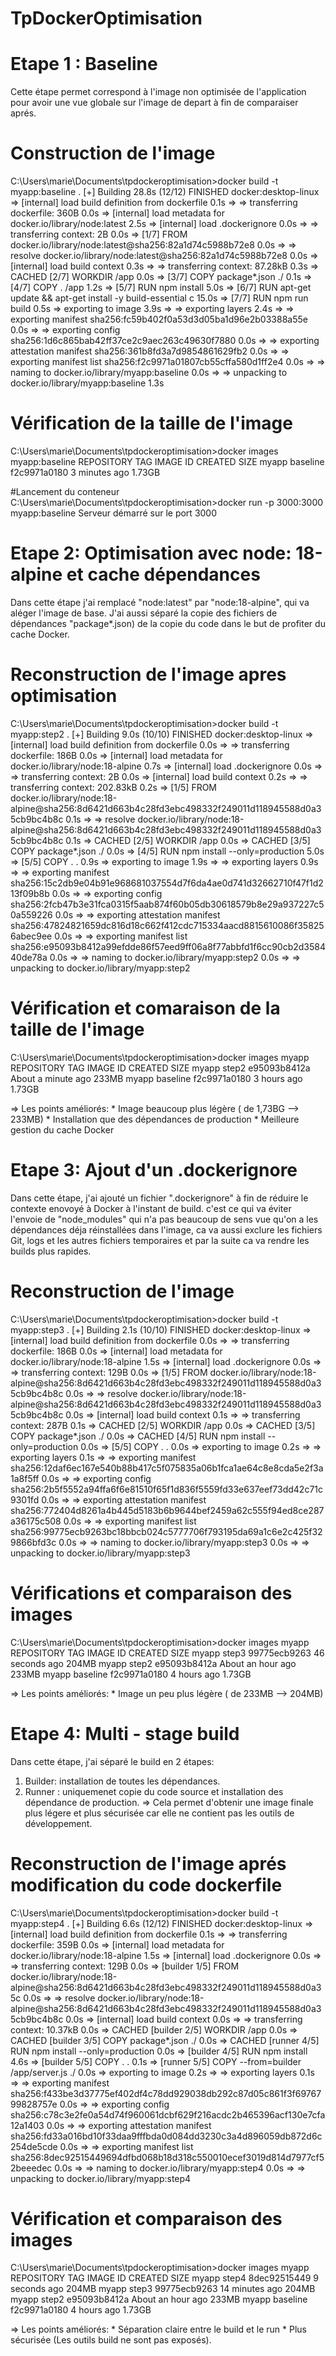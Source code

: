 # TpDockerOptimisation
# Etape 1 : Baseline
Cette étape permet correspond à l'image non optimisée de l'application  pour avoir une vue globale sur l'image de depart à fin de comparaiser aprés. 
# Construction de l'image
C:\Users\marie\Documents\tpdockeroptimisation>docker build -t myapp:baseline .
[+] Building 28.8s (12/12) FINISHED                    docker:desktop-linux
 => [internal] load build definition from dockerfile                   0.1s
 => => transferring dockerfile: 360B                                   0.0s
 => [internal] load metadata for docker.io/library/node:latest         2.5s
 => [internal] load .dockerignore                                      0.0s
 => => transferring context: 2B                                        0.0s
 => [1/7] FROM docker.io/library/node:latest@sha256:82a1d74c5988b72e8  0.0s
 => => resolve docker.io/library/node:latest@sha256:82a1d74c5988b72e8  0.0s
 => [internal] load build context                                      0.3s
 => => transferring context: 87.28kB                                   0.3s
 => CACHED [2/7] WORKDIR /app                                          0.0s
 => [3/7] COPY package*.json ./                                        0.1s
 => [4/7] COPY . /app                                                  1.2s
 => [5/7] RUN npm install                                              5.0s
 => [6/7] RUN apt-get update && apt-get install -y build-essential c  15.0s
 => [7/7] RUN npm run build                                            0.5s
 => exporting to image                                                 3.9s
 => => exporting layers                                                2.4s
 => => exporting manifest sha256:fc59b402f0a53d3d05ba1d96e2b03388a55e  0.0s
 => => exporting config sha256:1d6c865bab42ff37ce2c9aec263c49630f7880  0.0s
 => => exporting attestation manifest sha256:361b8fd3a7d9854861629fb2  0.0s
 => => exporting manifest list sha256:f2c9971a01807cb55cffa580d1ff2e4  0.0s
 => => naming to docker.io/library/myapp:baseline                      0.0s
 => => unpacking to docker.io/library/myapp:baseline                   1.3s

# Vérification de la taille de l'image
C:\Users\marie\Documents\tpdockeroptimisation>docker images myapp:baseline
REPOSITORY   TAG        IMAGE ID       CREATED         SIZE
myapp        baseline   f2c9971a0180   3 minutes ago   1.73GB

#Lancement du conteneur 
C:\Users\marie\Documents\tpdockeroptimisation>docker run -p 3000:3000 myapp:baseline
Serveur démarré sur le port 3000

# Etape 2: Optimisation avec node: 18-alpine et cache dépendances
Dans cette étape j'ai remplacé "node:latest" par "node:18-alpine", qui va aléger l'image de base.
J'ai aussi séparé la copie des fichiers de dépendances "package*.json) de la copie du code dans le but de profiter du cache Docker. 

# Reconstruction de l'image apres optimisation 
C:\Users\marie\Documents\tpdockeroptimisation>docker build -t myapp:step2 .
[+] Building 9.0s (10/10) FINISHED                                                                 docker:desktop-linux
 => [internal] load build definition from dockerfile                                                               0.0s
 => => transferring dockerfile: 186B                                                                               0.0s
 => [internal] load metadata for docker.io/library/node:18-alpine                                                  0.7s
 => [internal] load .dockerignore                                                                                  0.0s
 => => transferring context: 2B                                                                                    0.0s
 => [internal] load build context                                                                                  0.2s
 => => transferring context: 202.83kB                                                                              0.2s
 => [1/5] FROM docker.io/library/node:18-alpine@sha256:8d6421d663b4c28fd3ebc498332f249011d118945588d0a35cb9bc4b8c  0.1s
 => => resolve docker.io/library/node:18-alpine@sha256:8d6421d663b4c28fd3ebc498332f249011d118945588d0a35cb9bc4b8c  0.1s
 => CACHED [2/5] WORKDIR /app                                                                                      0.0s
 => CACHED [3/5] COPY package*.json ./                                                                             0.0s
 => [4/5] RUN npm install --only=production                                                                        5.0s
 => [5/5] COPY . .                                                                                                 0.9s
 => exporting to image                                                                                             1.9s
 => => exporting layers                                                                                            0.9s
 => => exporting manifest sha256:15c2db9e04b91e968681037554d7f6da4ae0d741d32662710f47f1d213f09b8b                  0.0s
 => => exporting config sha256:2fcb47b3e31fca0315f5aab874f60b05db30618579b8e29a937227c50a559226                    0.0s
 => => exporting attestation manifest sha256:47824821659dc816d18c662f412cdc715334aacd8815610086f358256abec9ee      0.0s
 => => exporting manifest list sha256:e95093b8412a99efdde86f57eed9ff06a8f77abbfd1f6cc90cb2d358440de78a             0.0s
 => => naming to docker.io/library/myapp:step2                                                                     0.0s
 => => unpacking to docker.io/library/myapp:step2

 # Vérification et comaraison de la taille de l'image
 C:\Users\marie\Documents\tpdockeroptimisation>docker images myapp
REPOSITORY   TAG        IMAGE ID       CREATED              SIZE
myapp        step2      e95093b8412a   About a minute ago   233MB
myapp        baseline   f2c9971a0180   3 hours ago          1.73GB

=> Les points améliorés: * Image beaucoup plus légère ( de 1,73BG --> 233MB)
                         * Installation que des dépendances de production
                         * Meilleure gestion du cache Docker

# Etape 3: Ajout d'un .dockerignore
Dans cette étape, j'ai ajouté un fichier ".dockerignore" à fin de réduire le contexte enovoyé à Docker à l'instant de build.
c'est ce qui va éviter l'envoie de "node_modules" qui n'a pas beaucoup de sens vue qu'on a les dépendances déja réinstallées dans l'image, ca va aussi exclure les fichiers Git, logs et les autres fichiers temporaires et par la suite ca va rendre les builds plus rapides.

# Reconstruction de l'image
C:\Users\marie\Documents\tpdockeroptimisation>docker build -t myapp:step3 .
[+] Building 2.1s (10/10) FINISHED                                                                 docker:desktop-linux
 => [internal] load build definition from dockerfile                                                               0.0s
 => => transferring dockerfile: 186B                                                                               0.0s
 => [internal] load metadata for docker.io/library/node:18-alpine                                                  1.5s
 => [internal] load .dockerignore                                                                                  0.0s
 => => transferring context: 129B                                                                                  0.0s
 => [1/5] FROM docker.io/library/node:18-alpine@sha256:8d6421d663b4c28fd3ebc498332f249011d118945588d0a35cb9bc4b8c  0.0s
 => => resolve docker.io/library/node:18-alpine@sha256:8d6421d663b4c28fd3ebc498332f249011d118945588d0a35cb9bc4b8c  0.0s
 => [internal] load build context                                                                                  0.1s
 => => transferring context: 287B                                                                                  0.1s
 => CACHED [2/5] WORKDIR /app                                                                                      0.0s
 => CACHED [3/5] COPY package*.json ./                                                                             0.0s
 => CACHED [4/5] RUN npm install --only=production                                                                 0.0s
 => [5/5] COPY . .                                                                                                 0.0s
 => exporting to image                                                                                             0.2s
 => => exporting layers                                                                                            0.1s
 => => exporting manifest sha256:12daf6ec167e540b88b417c5f075835a06b1fca1ae64c8e8cda5e2f3a1a8f5ff                  0.0s
 => => exporting config sha256:2b5f5552a94ffa6f6e81510f65f1d836f5559fd33e637eef73dd42c71c9301fd                    0.0s
 => => exporting attestation manifest sha256:772404d8261a4b445d5183b6b9644bef2459a62c555f94ed8ce287a36175c508      0.0s
 => => exporting manifest list sha256:99775ecb9263bc18bbcb024c5777706f793195da69a1c6e2c425f329866bfd3c             0.0s
 => => naming to docker.io/library/myapp:step3                                                                     0.0s
 => => unpacking to docker.io/library/myapp:step3

 # Vérifications et comparaison des images
 C:\Users\marie\Documents\tpdockeroptimisation>docker images myapp
REPOSITORY   TAG        IMAGE ID       CREATED             SIZE
myapp        step3      99775ecb9263   46 seconds ago      204MB
myapp        step2      e95093b8412a   About an hour ago   233MB
myapp        baseline   f2c9971a0180   4 hours ago         1.73GB

=> Les points améliorés: * Image un peu plus légère ( de 233MB --> 204MB)

# Etape 4: Multi - stage build
Dans cette étape, j'ai séparé le build en 2 étapes:
1. Builder: installation de toutes les dépendances.
2. Runner : uniquemenet copie du code source et installation des dépendance de production.
=> Cela permet d'obtenir une image finale plus légere et plus sécurisée car elle ne contient pas les outils de développement.

# Reconstruction de l'image aprés modification du code dockerfile
C:\Users\marie\Documents\tpdockeroptimisation>docker build -t myapp:step4 .
[+] Building 6.6s (12/12) FINISHED                                                                 docker:desktop-linux
 => [internal] load build definition from dockerfile                                                               0.1s
 => => transferring dockerfile: 359B                                                                               0.0s
 => [internal] load metadata for docker.io/library/node:18-alpine                                                  1.5s
 => [internal] load .dockerignore                                                                                  0.0s
 => => transferring context: 129B                                                                                  0.0s
 => [builder 1/5] FROM docker.io/library/node:18-alpine@sha256:8d6421d663b4c28fd3ebc498332f249011d118945588d0a35c  0.0s
 => => resolve docker.io/library/node:18-alpine@sha256:8d6421d663b4c28fd3ebc498332f249011d118945588d0a35cb9bc4b8c  0.0s
 => [internal] load build context                                                                                  0.0s
 => => transferring context: 10.37kB                                                                               0.0s
 => CACHED [builder 2/5] WORKDIR /app                                                                              0.0s
 => CACHED [builder 3/5] COPY package*.json ./                                                                     0.0s
 => CACHED [runner 4/5] RUN npm install --only=production                                                          0.0s
 => [builder 4/5] RUN npm install                                                                                  4.6s
 => [builder 5/5] COPY . .                                                                                         0.1s
 => [runner 5/5] COPY --from=builder /app/server.js ./                                                             0.0s
 => exporting to image                                                                                             0.2s
 => => exporting layers                                                                                            0.1s
 => => exporting manifest sha256:f433be3d37775ef402df4c78dd929038db292c87d05c861f3f6976799828757e                  0.0s
 => => exporting config sha256:c78c3e2fe0a54d74f960061dcbf629f216acdc2b465396acf130e7cfa12a1403                    0.0s
 => => exporting attestation manifest sha256:fd33a016bd10f33daa9fffbda0d084dd3230c3a4d896059db872d6c254de5cde      0.0s
 => => exporting manifest list sha256:8dec92515449694dfbd068b18d318c550010ecef3019d814d7977cf52beeedec             0.0s
 => => naming to docker.io/library/myapp:step4                                                                     0.0s
 => => unpacking to docker.io/library/myapp:step4 

# Vérification et comparaison des images 
C:\Users\marie\Documents\tpdockeroptimisation>docker images myapp
REPOSITORY   TAG        IMAGE ID       CREATED             SIZE
myapp        step4      8dec92515449   9 seconds ago       204MB
myapp        step3      99775ecb9263   14 minutes ago      204MB
myapp        step2      e95093b8412a   About an hour ago   233MB
myapp        baseline   f2c9971a0180   4 hours ago         1.73GB

=> Les points améliorés: * Séparation claire entre le build et le run
                         * Plus sécurisée (Les outils build ne sont pas exposés).
                         

